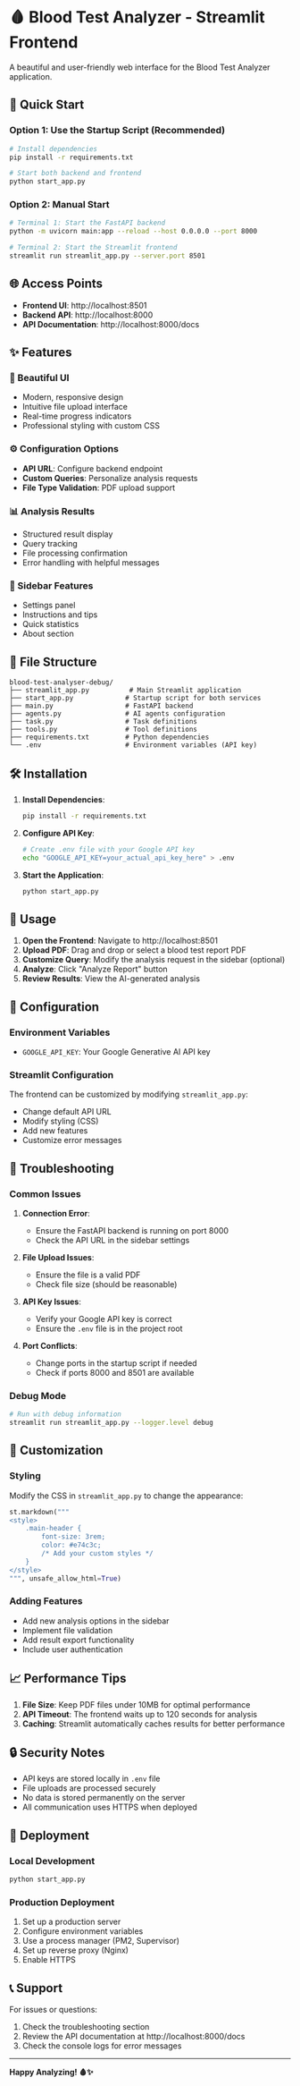 # 🩸 Blood Test Analyzer - Streamlit Frontend

A beautiful and user-friendly web interface for the Blood Test Analyzer application.

## 🚀 Quick Start

### Option 1: Use the Startup Script (Recommended)
```bash
# Install dependencies
pip install -r requirements.txt

# Start both backend and frontend
python start_app.py
```

### Option 2: Manual Start
```bash
# Terminal 1: Start the FastAPI backend
python -m uvicorn main:app --reload --host 0.0.0.0 --port 8000

# Terminal 2: Start the Streamlit frontend
streamlit run streamlit_app.py --server.port 8501
```

## 🌐 Access Points

- **Frontend UI**: http://localhost:8501
- **Backend API**: http://localhost:8000
- **API Documentation**: http://localhost:8000/docs

## ✨ Features

### 🎨 Beautiful UI
- Modern, responsive design
- Intuitive file upload interface
- Real-time progress indicators
- Professional styling with custom CSS

### ⚙️ Configuration Options
- **API URL**: Configure backend endpoint
- **Custom Queries**: Personalize analysis requests
- **File Type Validation**: PDF upload support

### 📊 Analysis Results
- Structured result display
- Query tracking
- File processing confirmation
- Error handling with helpful messages

### 🔧 Sidebar Features
- Settings panel
- Instructions and tips
- Quick statistics
- About section

## 📁 File Structure

```
blood-test-analyser-debug/
├── streamlit_app.py          # Main Streamlit application
├── start_app.py             # Startup script for both services
├── main.py                  # FastAPI backend
├── agents.py                # AI agents configuration
├── task.py                  # Task definitions
├── tools.py                 # Tool definitions
├── requirements.txt         # Python dependencies
└── .env                     # Environment variables (API key)
```

## 🛠️ Installation

1. **Install Dependencies**:
   ```bash
   pip install -r requirements.txt
   ```

2. **Configure API Key**:
   ```bash
   # Create .env file with your Google API key
   echo "GOOGLE_API_KEY=your_actual_api_key_here" > .env
   ```

3. **Start the Application**:
   ```bash
   python start_app.py
   ```

## 🎯 Usage

1. **Open the Frontend**: Navigate to http://localhost:8501
2. **Upload PDF**: Drag and drop or select a blood test report PDF
3. **Customize Query**: Modify the analysis request in the sidebar (optional)
4. **Analyze**: Click "Analyze Report" button
5. **Review Results**: View the AI-generated analysis

## 🔧 Configuration

### Environment Variables
- `GOOGLE_API_KEY`: Your Google Generative AI API key

### Streamlit Configuration
The frontend can be customized by modifying `streamlit_app.py`:
- Change default API URL
- Modify styling (CSS)
- Add new features
- Customize error messages

## 🐛 Troubleshooting

### Common Issues

1. **Connection Error**:
   - Ensure the FastAPI backend is running on port 8000
   - Check the API URL in the sidebar settings

2. **File Upload Issues**:
   - Ensure the file is a valid PDF
   - Check file size (should be reasonable)

3. **API Key Issues**:
   - Verify your Google API key is correct
   - Ensure the `.env` file is in the project root

4. **Port Conflicts**:
   - Change ports in the startup script if needed
   - Check if ports 8000 and 8501 are available

### Debug Mode
```bash
# Run with debug information
streamlit run streamlit_app.py --logger.level debug
```

## 🎨 Customization

### Styling
Modify the CSS in `streamlit_app.py` to change the appearance:
```python
st.markdown("""
<style>
    .main-header {
        font-size: 3rem;
        color: #e74c3c;
        /* Add your custom styles */
    }
</style>
""", unsafe_allow_html=True)
```

### Adding Features
- Add new analysis options in the sidebar
- Implement file validation
- Add result export functionality
- Include user authentication

## 📈 Performance Tips

1. **File Size**: Keep PDF files under 10MB for optimal performance
2. **API Timeout**: The frontend waits up to 120 seconds for analysis
3. **Caching**: Streamlit automatically caches results for better performance

## 🔒 Security Notes

- API keys are stored locally in `.env` file
- File uploads are processed securely
- No data is stored permanently on the server
- All communication uses HTTPS when deployed

## 🚀 Deployment

### Local Development
```bash
python start_app.py
```

### Production Deployment
1. Set up a production server
2. Configure environment variables
3. Use a process manager (PM2, Supervisor)
4. Set up reverse proxy (Nginx)
5. Enable HTTPS

## 📞 Support

For issues or questions:
1. Check the troubleshooting section
2. Review the API documentation at http://localhost:8000/docs
3. Check the console logs for error messages

---

**Happy Analyzing! 🩸✨**
